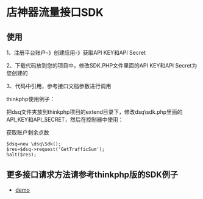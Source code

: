 
店神器流量接口SDK
===============


## 使用

1、注册平台账户-》创建应用-》获取API KEY和API Secret


2、下载代码放到您的项目中，修改SDK.PHP文件里面的API KEY和API Secret为您创建的


3、代码中引用，参考接口文档参数进行调用

thinkphp使用例子：

把dsq文件夹放到thinkphp项目的extend目录下，修改dsq\sdk.php里面的API_KEY和API_SECRET，然后在控制器中使用：

获取账户剩余点数
~~~
$dsq=new \dsq\Sdk();
$res=$dsq->request('GetTrafficSum');
halt($res);
~~~


## 更多接口请求方法请参考thinkphp版的SDK例子

+ [demo](https://github.com/ansu2009/dsq_sdk_demo)


